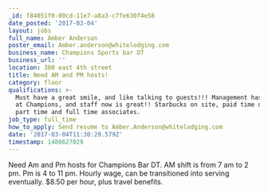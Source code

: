 ```yaml
---
_id: f84051f0-00cd-11e7-a8a3-c7fe630f4e58
date_posted: '2017-03-04'
layout: jobs
full_name: Amber Anderson
poster_email: Amber.anderson@whitelodging.com
business_name: Champions Sports bar DT
business_url: ''
location: 300 east 4th street
title: Need AM and PM hosts!
category: floor
qualifications: >-
  Must have a great smile, and like talking to guests!!! Management has changed
  at Champions, and staff now is great!! Starbucks on site, paid time off for
  part time and full time associates.
job_type: full_time
how_to_apply: Send resume to Amber.Anderson@whitelodging.com
date: '2017-03-04T11:30:29.579Z'
timestamp: 1488627029
---
```

Need Am and Pm hosts for Champions Bar DT. AM shift is from 7 am to 2 pm. Pm is 4 to 11 pm. Hourly wage, can be transitioned into serving eventually. $8.50 per hour, plus travel benefits.
